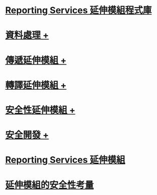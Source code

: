 # [Reporting Services 延伸模組程式庫](reporting-services-extension-library.md)

# [資料處理 +](../../reporting-services/extensions/data-processing/creating-a-data-processing-extension-library.md)
# [傳遞延伸模組 +](../../reporting-services/extensions/delivery-extension/creating-a-delivery-extension-library.md)
# [轉譯延伸模組 +](../../reporting-services/extensions/rendering-extension/deploying-a-rendering-extension.md)
# [安全性延伸模組 +](../../reporting-services/extensions/security-extension/authentication-in-reporting-services.md)
# [安全開發 +](../../reporting-services/extensions/secure-development/code-access-security-in-reporting-services.md)
# [Reporting Services 延伸模組](reporting-services-extensions.md)
# [延伸模組的安全性考量](security-considerations-for-extensions.md)
